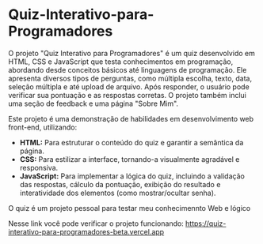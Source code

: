 # Quiz-Interativo-para-Programadores

O projeto "Quiz Interativo para Programadores" é um quiz desenvolvido em HTML, CSS e JavaScript que testa conhecimentos em programação, abordando desde conceitos básicos até linguagens de programação. Ele apresenta diversos tipos de perguntas, como múltipla escolha, texto, data, seleção múltipla e até upload de arquivo. Após responder, o usuário pode verificar sua pontuação e as respostas corretas. O projeto também inclui uma seção de feedback e uma página "Sobre Mim".

Este projeto é uma demonstração de habilidades em desenvolvimento web front-end, utilizando:

* **HTML:** Para estruturar o conteúdo do quiz e garantir a semântica da página.
* **CSS:** Para estilizar a interface, tornando-a visualmente agradável e responsiva.
* **JavaScript:** Para implementar a lógica do quiz, incluindo a validação das respostas, cálculo da pontuação, exibição do resultado e interatividade dos elementos (como mostrar/ocultar senha).

O quiz é um projeto pessoal para testar meu conhecimennto Web e lógico

Nesse link você pode verificar o projeto funcionando: https://quiz-interativo-para-programadores-beta.vercel.app
